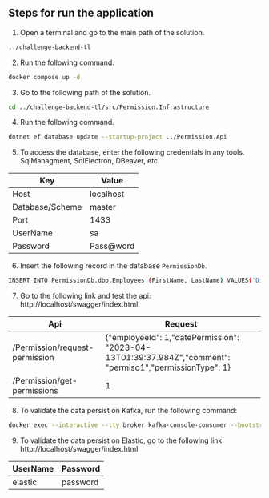 ## Steps for run the application

1) Open a terminal and go to the main path of the solution.
```sh
../challenge-backend-tl
```
2) Run the following command.
```sh
docker compose up -d
```
3) Go to the following path of the solution.
```sh
cd ../challenge-backend-tl/src/Permission.Infrastructure
```
4) Run the following command. 
```sh
dotnet ef database update --startup-project ../Permission.Api
```
5) To access the database, enter the following credentials in any tools. SqlManagment,     SqlElectron, DBeaver, etc.

| Key | Value |
| ------ | ------ |
| Host | localhost |
| Database/Scheme | master |
| Port | 1433 |
| UserName | sa |
| Password | Pass@word |

6) Insert the following record in the database `PermissionDb`.
```sh
INSERT INTO PermissionDb.dbo.Employees (FirstName, LastName) VALUES('Diego', 'Guerra');
```

7) Go to the following link and test the api: http://localhost/swagger/index.html

| Api | Request |
| ------ | ------ |
| /Permission/request-permission | {"employeeId": 1,"datePermission": "2023-04-13T01:39:37.984Z","comment": "permiso1","permissionType": 1} |
| /Permission/get-permissions | 1 |

8) To validate the data persist on Kafka, run the following command:
```sh
docker exec --interactive --tty broker kafka-console-consumer --bootstrap-server broker:9092 --topic requests --from-beginning
```
9) To validate the data persist on Elastic, go to the following link: 
http://localhost/swagger/index.html

| UserName | Password |
| ------ | ------ |
| elastic | password |
